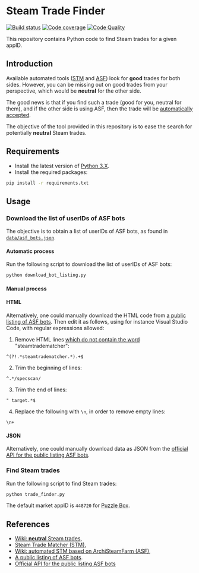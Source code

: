 # Steam Trade Finder

[![Build status][build-image]][build]
[![Code coverage][codecov-image]][codecov]
[![Code Quality][codacy-image]][codacy]

This repository contains Python code to find Steam trades for a given appID.

## Introduction

Available automated tools ([STM](https://www.steamtradematcher.com/) and [ASF](https://github.com/JustArchiNET/ArchiSteamFarm/)) look for **good** trades for both sides.
However, you can be missing out on good trades from your perspective, which would be **neutral** for the other side.

The good news is that if you find such a trade (good for you, neutral for them), and if the other side is using ASF,
then the trade will be [automatically accepted](https://github.com/JustArchiNET/ArchiSteamFarm/wiki/Trading#steamtradematcher).

The objective of the tool provided in this repository is to ease the search for potentially **neutral** Steam trades.

## Requirements

- Install the latest version of [Python 3.X](https://www.python.org/downloads/).
- Install the required packages:

```bash
pip install -r requirements.txt
```

## Usage

### Download the list of userIDs of ASF bots

The objective is to obtain a list of userIDs of ASF bots, as found in [`data/asf_bots.json`](data/asf_bots.json).

#### Automatic process

Run the following script to download the list of userIDs of ASF bots:

```bash
python download_bot_listing.py
```

#### Manual process

#### HTML

Alternatively, one could manually download the HTML code from [a public listing of ASF bots](https://asf.justarchi.net/STM).
Then edit it as follows, using for instance Visual Studio Code, with regular expressions allowed:

1. Remove HTML lines [which do not contain the word](https://stackoverflow.com/a/7024359) "steamtradematcher":

```regexp
^(?!.*steamtradematcher.*).+$
```

2. Trim the beginning of lines:

```regexp
^.*/specscan/
```

3. Trim the end of lines:

```regexp
" target.*$
```

4. Replace the following with `\n`, in order to remove empty lines:

```regexp
\n+
```

#### JSON

Alternatively, one could manually download data as JSON from the [official API for the public listing ASF bots][api-for-asf-bots].

### Find Steam trades

Run the following script to find Steam trades:

```bash
python trade_finder.py
```

The default market appID is `448720` for [Puzzle Box](https://www.steamcardexchange.net/index.php?gamepage-appid-448720).

## References

- [Wiki: **neutral** Steam trades](https://github.com/JustArchiNET/ArchiSteamFarm/wiki/Trading#steamtradematcher),
- [Steam Trade Matcher (STM)](https://www.steamtradematcher.com/),
- [Wiki: automated STM based on ArchiSteamFarm (ASF)](https://github.com/JustArchiNET/ArchiSteamFarm/wiki/ItemsMatcherPlugin#publiclisting),
- [A public listing of ASF bots](https://asf.justarchi.net/STM).
- [Official API for the public listing ASF bots][api-for-asf-bots]

<!-- Definitions -->

[build]: https://github.com/woctezuma/steam-trade-finder/actions
[build-image]: <https://github.com/woctezuma/steam-trade-finder/workflows/Python package/badge.svg?branch=master>
[pyup]: https://pyup.io/repos/github/woctezuma/steam-trade-finder/
[dependency-image]: https://pyup.io/repos/github/woctezuma/steam-trade-finder/shield.svg
[python3-image]: https://pyup.io/repos/github/woctezuma/steam-trade-finder/python-3-shield.svg
[codecov]: https://codecov.io/gh/woctezuma/steam-trade-finder
[codecov-image]: https://codecov.io/gh/woctezuma/steam-trade-finder/branch/master/graph/badge.svg
[codacy]: https://www.codacy.com/app/woctezuma/steam-trade-finder
[codacy-image]: https://api.codacy.com/project/badge/Grade/038afb64dd404f8f978ff8ba41b65aef
[api-for-asf-bots]: https://asf.justarchi.net/Api/Listing/Bots
